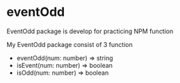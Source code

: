 # eventOdd
EventOdd package is develop for practicing NPM function

My EventOdd package consist of 3 function
* eventOdd(num: number) => string
* isEvent(num: number) => boolean
* isOdd(num: number) => boolean
